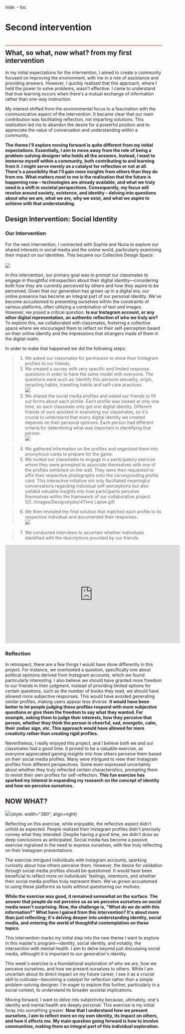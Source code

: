 hide:
    - toc
# Second intervention
<div style="height:2px; background-color: #E17858; margin-top: 40px; margin-bottom: -20px;"></div>

## What, so what, now what? from my first intervention

In my initial expectations for the intervention, I aimed to create a community focused on improving the environment, with me in a role of assistance and providing answers. However, I quickly realized that this approach, where I held the power to solve problems, wasn't effective. I came to understand that true learning occurs when there's a mutual exchange of information rather than one-way instruction.

My interest shifted from the environmental focus to a fascination with the communicative aspect of the intervention. It became clear that our main contribution was facilitating reflection, not imparting solutions. This realization led me to abandon the desire for a powerful position and to appreciate the value of conversation and understanding within a community.

**The theme I'll explore moving forward is quite different from my initial expectations. Essentially, I aim to move away from the role of being a problem-solving designer who holds all the answers. Instead, I want to immerse myself within a community, both contributing to and learning from it. I might serve merely as a catalyst for reflection or not at all. There's a possibility that I'll gain more insights from others than they do from me. What matters most to me is the realization that the future is happening now – technologies are already available, and what we truly need is a shift in societal perspectives. Consequently, my focus will revolve around society, existence, and identity – delving into questions about who we are, what we are, why we exist, and what we aspire to achieve with that understanding.**

## Design Intervention: Social Identity
### Our Intervention
For the next intervention, I connected with Sophie and Nuria to explore our shared interests in social media and the online world, particularly examining their impact on our identities. This became our Collective Design Space: <br><br>
![](../images/Designstydio/DESIGNSPACEi2.svg)

In this intervention, our primary goal was to prompt our classmates to engage in thoughtful introspection about their digital identity—considering both how they are currently perceived by others and how they aspire to be perceived. Given that our generation has grown up in a digital era, our online presence has become an integral part of our personal identity. We've become accustomed to presenting ourselves within the constraints of various platforms, often utilizing a combination of text and images. However, we posed a critical question: **Is our Instagram account, or any other digital representation, an authentic reflection of who we truly are?** To explore this, we collaborated with classmates, fostering a collective space where we encouraged them to reflect on their self-perception based on their online identity and the impressions that strangers made of them in the digital realm.

In order to make that happened we did the following steps:
> 1. We asked our classmates for permission to show their Instagram profiles to our friends.
> 2. We created a survey with very specific and limited response questions in order to have the same model with everyone. The questions were such as: Identify this persons sexuality, origin, recycling habits, travelling habits and self-care practices. <br>
![](../images/Designstydio/FOrms.png)
> 3. We shared the social media profiles and asked our friends to fill out forms about each profile. Each profile was looked at only one time, so each classmate only got one digital identity. Different friends of ours assisted in examining our classmates, so it's crucial to understand that every digital identity we created depends on their personal opinions. Each person had different criteria for determining what was important in identifying that person. <br>
![](../images/Designstydio/4Profiles.gif)

> 4. We gathered information on the profiles and organized them into anonymous cards to prepare for the game.
> 5. We invited our classmates to engage in a participatory exercise where they were prompted to associate themselves with one of the profiles exhibited on the wall. They were then requested to affix their respective photographs onto the corresponding profile card. This interactive initiative not only facilitated meaningful conversations regarding individual self-perceptions but also yielded valuable insights into how participants perceive themselves within the framework of our collaborative project. <br>
![](../images/Designstydio/4Time Lapse.gif)

> 6. We then revealed the final solution  that matched each profile to its respective individual and documented their responses.<br>
![](../images/Designstydio/BeforeAfter.jpg)

>7. We conducted interviews to ascertain whether individuals identified with the descriptions provided by our friends.

<iframe width="560" height="315" src="https://www.youtube.com/embed/OIIXZlqX_4c?si=GkukhdTO6wV7FD9F" title="YouTube video player" frameborder="0" allow="accelerometer; autoplay; clipboard-write; encrypted-media; gyroscope; picture-in-picture; web-share" allowfullscreen></iframe>

### Reflection
In retrospect, there are a few things I would have done differently in this project. For instance, we overlooked a question, specifically one about political opinions derived from Instagram accounts, which we found particularly interesting. I also believe we should have granted more freedom to our friends in their judgment. Instead of providing limited options for certain questions, such as the number of books they read, we should have allowed more subjective responses. This would have avoided generating similar profiles, making users appear less diverse. **It would have been better to let people judging these profiles respond with more subjective questions or give them the freedom to say what they wanted. For example, asking them to judge their interests, how they perceive that person, whether they think the person is cheerful, sad, energetic, calm, their zodiac sign, etc. This approach would have allowed for more creativity rather than creating rigid profiles.**

Nevertheless, I really enjoyed this project, and I believe both we and our classmates had a good time. It proved to be a valuable exercise, as everyone appreciated gaining insights into how others perceive them based on their social media profiles. Many were intrigued to view their Instagram profiles from different perspectives. Some even expressed uncertainty about whether they truly reflected certain characteristics, prompting them to revisit their own profiles for self-reflection. **This fun exercise has sparked my interest in expanding my research on the concept of identity and how we perceive ourselves.**

## NOW WHAT?
![](../images/Designstydio/social_identity2.svg){style: width="380", align=right}

Reflecting on this exercise, while enjoyable, the reflective aspect didn't unfold as expected. People realized their Instagram profiles didn't precisely convey what they intended. Despite having a good time, we didn't draw as deep conclusions as anticipated. Social media has become a passive exercise ingrained in the need to express ourselves, with few truly reflecting on their Instagram presentations.

The exercise intrigued individuals with Instagram accounts, sparking curiosity about how others perceive them. However, the desire for validation through social media profiles should be questioned. It would have been beneficial to reflect more on individuals' feelings, intentions, and whether their social media profiles truly represent them. We've grown accustomed to using these platforms as tools without questioning our motives.

**While the exercise was good, it remained somewhat on the surface. The answer that people do not perceive us as we perceive ourselves on social media wasn't surprising. Now, the challenge is, "What do we do with this information?" What have I gained from this intervention? It's about more than just reflecting; it's delving deeper into understanding identity, social media, and entering the world of thoughtful contemplation on these topics.**

This intervention marks my initial step into the new theme I want to explore in this master's program—identity, social identity, and notably, the intersection with mental health. I aim to delve beyond just discussing social media, althought it is important to our generation's identity.

This week's exercise is a foundational exploration of who we are, how we perceive ourselves, and how we present ourselves to others. While I am uncertain about its direct impact on my future career, I see it as a crucial skill to cultivate—becoming a catalyst for reflection rather than a simple problem-solving designer. I'm eager to explore this further, particularly in a social context, to understand its broader societal implications.

Moving forward, I want to delve into subjectivity because, ultimately, one's identity and mental health are deeply personal. This exercise is my initial foray into something greater. **Now that I understand how we present ourselves, I aim to reflect more on my own identity, its impact on others, and how it affects me. My main question going forward is how to involve communities, making them an integral part of this individual exploration.**


